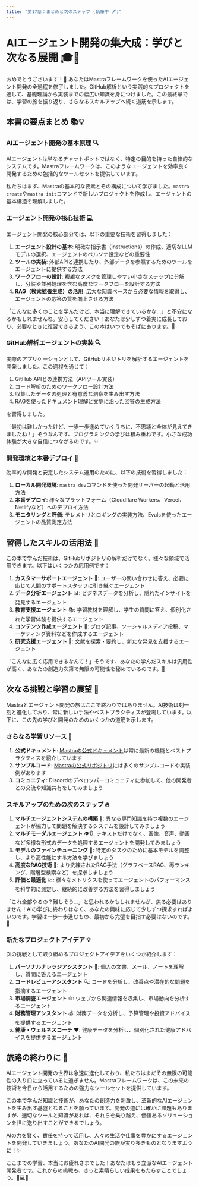 ```yaml
---
title: "第17章：まとめと次のステップ (執筆中 🖋️)"
---
```


# AIエージェント開発の集大成：学びと次なる展開 🎓🚀

おめでとうございます！🎉 あなたはMastraフレームワークを使ったAIエージェント開発の全過程を修了しました。GitHub解析という実践的なプロジェクトを通して、基礎理論から実装までの幅広い知識を身につけました。この最終章では、学習の旅を振り返り、さらなるスキルアップへ続く道筋を示します。

## 本書の要点まとめ 📚💡

### AIエージェント開発の基本原理 🔍

AIエージェントは単なるチャットボットではなく、特定の目的を持った自律的なシステムです。Mastraフレームワークは、このようなエージェントを効率良く開発するための包括的なツールセットを提供しています。

私たちはまず、Mastraの基本的な要素とその構成について学びました。`mastra create`や`mastra init`コマンドで新しいプロジェクトを作成し、エージェントの基本構造を理解しました。

### エージェント開発の核心技術 💻

エージェント開発の核心部分では、以下の重要な技術を習得しました：

1. **エージェント設計の基本**: 明確な指示書（instructions）の作成、適切なLLMモデルの選択、エージェントのペルソナ設定などの重要性
2. **ツールの実装**: 外部APIと連携したり、外部データを参照するためのツールをエージェントに提供する方法
3. **ワークフローの設計**: 複雑なタスクを管理しやすい小さなステップに分解し、分岐や並列処理を含む高度なワークフローを設計する方法
4. **RAG（検索拡張生成）の活用**: 広大な知識ベースから必要な情報を取得し、エージェントの応答の質を向上させる方法

「こんなに多くのことを学んだけど、本当に理解できているかな...」と不安になるかもしれませんね。安心してください！あなたは少しずつ着実に成長しており、必要なときに復習できるよう、この本はいつでもそばにあります。🌟

### GitHub解析エージェントの実装 🔍

実際のアプリケーションとして、GitHubリポジトリを解析するエージェントを開発しました。この過程を通じて：

1. GitHub APIとの連携方法（APIツール実装）
2. コード解析のためのワークフロー設計方法
3. 収集したデータの処理と有意義な洞察を生み出す方法
4. RAGを使ったドキュメント理解と文脈に沿った回答の生成方法

を習得しました。

「最初は難しかったけど、一歩一歩進めていくうちに、不思議と全体が見えてきましたね！」そうなんです、プログラミングの学びは積み重ねです。小さな成功体験が大きな自信につながるのです。✨

### 開発環境と本番デプロイ 🏢

効率的な開発と安定したシステム運用のために、以下の技術を習得しました：

1. **ローカル開発環境**: `mastra dev`コマンドを使った開発サーバーの起動と活用方法
2. **本番デプロイ**: 様々なプラットフォーム（Cloudflare Workers、Vercel、Netlifyなど）へのデプロイ方法
3. **モニタリングと評価**: テレメトリとロギングの実装方法、Evalsを使ったエージェントの品質測定方法

## 習得したスキルの活用法 💫

この本で学んだ技術は、GitHubリポジトリの解析だけでなく、様々な領域で活用できます。以下はいくつかの応用例です：

1. **カスタマーサポートエージェント** 🧳: ユーザーの問い合わせに答え、必要に応じて人間のサポートスタッフに引き継ぐエージェント
2. **データ分析エージェント** 📊: ビジネスデータを分析し、隠れたインサイトを発見するエージェント
3. **教育支援エージェント** 📚: 学習教材を理解し、学生の質問に答え、個別化された学習体験を提供するエージェント
4. **コンテンツ作成エージェント** 📝: ブログ記事、ソーシャルメディア投稿、マーケティング資料などを作成するエージェント
5. **研究支援エージェント** 🔬: 文献を探索・要約し、新たな発見を支援するエージェント

「こんなに広く応用できるなんて！」そうです、あなたの学んだスキルは汎用性が高く、あなたの創造力次第で無限の可能性を秘めているのです。🌠

## 次なる挑戦と学習の展望 🚀

Mastraとエージェント開発の旅はここで終わりではありません。AI技術は刻一刻と進化しており、常に新しい手法やベストプラクティスが登場しています。以下に、この先の学びと開発のためのいくつかの道筋を示します。

### さらなる学習リソース 📝

1. **公式ドキュメント**: [Mastraの公式ドキュメント](https://mastra.ai/docs)は常に最新の機能とベストプラクティスを紹介しています
2. **サンプルコード**: [Mastraの公式リポジトリ](https://github.com/mastra-ai/mastra)には多くのサンプルコードや実装例があります
3. **コミュニティ**: Discordのデベロッパーコミュニティに参加して、他の開発者との交流や知識共有をしてみましょう

### スキルアップのための次のステップ 🔥

1. **マルチエージェントシステムの構築** 👥: 異なる専門知識を持つ複数のエージェントが協力して問題を解決するシステムを設計してみましょう
2. **マルチモーダルエージェント** 👁️👂: テキストだけでなく、画像、音声、動画など多様な形式のデータを処理するエージェントを開発してみましょう
3. **モデルのファインチューニング** 🎯: 特定のタスクのために基本モデルを調整し、より高性能にする方法を学びましょう
4. **高度なRAG技術** 🧩: より洗練されたRAG手法（グラフベースRAG、再ランキング、階層型検索など）を探求しましょう
5. **評価と最適化** 📈: 様々なメトリクスを使ってエージェントのパフォーマンスを科学的に測定し、継続的に改善する方法を習得しましょう

「これ全部やるの？難しそう...」と思われるかもしれませんが、焦る必要はありません！AIの学びに終わりはなく、あなたの興味に応じて少しずつ探求すればよいのです。学習は一歩一歩進むもの、最初から完璧を目指す必要はないのです。🌱

### 新たなプロジェクトアイデア 💡

次の挑戦として取り組めるプロジェクトアイデアをいくつか紹介します：

1. **パーソナルナレッジアシスタント** 🧠: 個人の文書、メール、ノートを理解し、質問に答えるエージェント
2. **コードレビューアシスタント** 🔍: コードを分析し、改善点や潜在的な問題を指摘するエージェント
3. **市場調査エージェント** 🌐: ウェブから関連情報を収集し、市場動向を分析するエージェント
4. **財務管理アシスタント** 💰: 財務データを分析し、予算管理や投資アドバイスを提供するエージェント
5. **健康・ウェルネスコーチ** ❤️: 健康データを分析し、個別化された健康アドバイスを提供するエージェント

## 旅路の終わりに 🌅

AIエージェント開発の世界は急速に進化しており、私たちはまだその無限の可能性の入り口に立っているに過ぎません。Mastraフレームワークは、この未来の技術を今日から活用するための強力なツールセットを提供しています。

この本で学んだ知識と技術が、あなたの創造力を刺激し、革新的なAIエージェントを生み出す基盤となることを願っています。開発の道には確かに課題もありますが、適切なツールと知識があれば、それらを乗り越え、価値あるソリューションを世に送り出すことができるでしょう。

AIの力を賢く、責任を持って活用し、人々の生活や仕事を豊かにするエージェントを開発していきましょう。あなたのAI開発の旅が実り多きものとなりますように！✨

ここまでの学習、本当にお疲れさまでした！あなたはもう立派なAIエージェント開発者です。これからの挑戦も、きっと素晴らしい成果をもたらすことでしょう。🌟💻🚀 